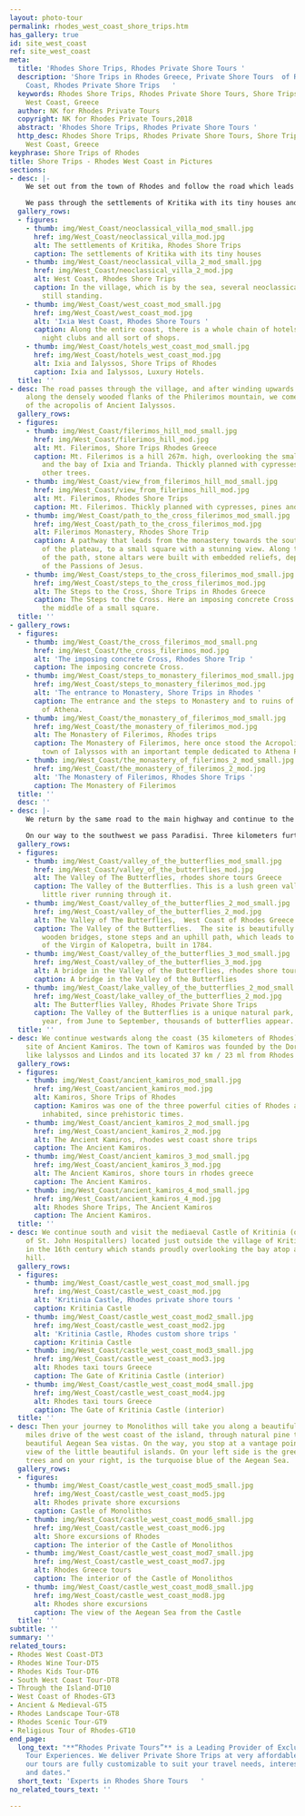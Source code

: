 ```yaml
---
layout: photo-tour
permalink: rhodes_west_coast_shore_trips.htm
has_gallery: true
id: site_west_coast
ref: site_west_coast
meta:
  title: 'Rhodes Shore Trips, Rhodes Private Shore Tours '
  description: 'Shore Trips in Rhodes Greece, Private Shore Tours  of Rhodes West
    Coast, Rhodes Private Shore Trips   '
  keywords: Rhodes Shore Trips, Rhodes Private Shore Tours, Shore Trips of Rhodes
    West Coast, Greece
  author: NK for Rhodes Private Tours
  copyright: NK for Rhodes Private Tours,2018
  abstract: 'Rhodes Shore Trips, Rhodes Private Shore Tours '
  http_desc: Rhodes Shore Trips, Rhodes Private Shore Tours, Shore Trips of Rhodes
    West Coast, Greece
keyphrase: Shore Trips of Rhodes
title: Shore Trips - Rhodes West Coast in Pictures
sections:
- desc: |-
    We set out from the town of Rhodes and follow the road which leads to the southwest, parallel to the western coast of the island.

    We pass through the settlements of Kritika with its tiny houses and sun-baked Ixia to arrive at Ialyssos -Trianda, home of the famous ancient boxer Diagoras of Rhodes.
  gallery_rows:
  - figures:
    - thumb: img/West_Coast/neoclassical_villa_mod_small.jpg
      href: img/West_Coast/neoclassical_villa_mod.jpg
      alt: The settlements of Kritika, Rhodes Shore Trips
      caption: The settlements of Kritika with its tiny houses
    - thumb: img/West_Coast/neoclassical_villa_2_mod_small.jpg
      href: img/West_Coast/neoclassical_villa_2_mod.jpg
      alt: West Coast, Rhodes Shore Trips
      caption: In the village, which is by the sea, several neoclassical villas are
        still standing.
    - thumb: img/West_Coast/west_coast_mod_small.jpg
      href: img/West_Coast/west_coast_mod.jpg
      alt: 'Ixia West Coast, Rhodes Shore Tours '
      caption: Along the entire coast, there is a whole chain of hotels, bars, restaurants,
        night clubs and all sort of shops.
    - thumb: img/West_Coast/hotels_west_coast_mod_small.jpg
      href: img/West_Coast/hotels_west_coast_mod.jpg
      alt: Ixia and Ialyssos, Shore Trips of Rhodes
      caption: Ixia and Ialyssos, Luxury Hotels.
  title: ''
- desc: The road passes through the village, and after winding upwards for 5.5 kilometers
    along the densely wooded flanks of the Philerimos mountain, we come to the ruins
    of the acropolis of Ancient Ialyssos.
  gallery_rows:
  - figures:
    - thumb: img/West_Coast/filerimos_hill_mod_small.jpg
      href: img/West_Coast/filerimos_hill_mod.jpg
      alt: Mt. Filerimos, Shore Trips Rhodes Greece
      caption: Mt. Filerimos is a hill 267m. high, overlooking the small town of Ialyssos
        and the bay of Ixia and Trianda. Thickly planned with cypresses, pines and
        other trees.
    - thumb: img/West_Coast/view_from_filerimos_hill_mod_small.jpg
      href: img/West_Coast/view_from_filerimos_hill_mod.jpg
      alt: Mt. Filerimos, Rhodes Shore Trips
      caption: Mt. Filerimos. Thickly planned with cypresses, pines and other trees.
    - thumb: img/West_Coast/path_to_the_cross_filerimos_mod_small.jpg
      href: img/West_Coast/path_to_the_cross_filerimos_mod.jpg
      alt: Filerimos Monastery, Rhodes Shore Trip
      caption: A pathway that leads from the monastery towards the south-western edge
        of the plateau, to a small square with a stunning view. Along the right side
        of the path, stone altars were built with embedded reliefs, depicting scenes
        of the Passions of Jesus.
    - thumb: img/West_Coast/steps_to_the_cross_filerimos_mod_small.jpg
      href: img/West_Coast/steps_to_the_cross_filerimos_mod.jpg
      alt: The Steps to the Cross, Shore Trips in Rhodes Greece
      caption: The Steps to the Cross. Here an imposing concrete Cross standing in
        the middle of a small square.
  title: ''
- gallery_rows:
  - figures:
    - thumb: img/West_Coast/the_cross_filerimos_mod_small.png
      href: img/West_Coast/the_cross_filerimos_mod.jpg
      alt: 'The imposing concrete Cross, Rhodes Shore Trip '
      caption: The imposing concrete Cross.
    - thumb: img/West_Coast/steps_to_monastery_filerimos_mod_small.jpg
      href: img/West_Coast/steps_to_monastery_filerimos_mod.jpg
      alt: 'The entrance to Monastery, Shore Trips in Rhodes '
      caption: The entrance and the steps to Monastery and to ruins of the temple
        of Athena.
    - thumb: img/West_Coast/the_monastery_of_filerimos_mod_small.jpg
      href: img/West_Coast/the_monastery_of_filerimos_mod.jpg
      alt: The Monastery of Filerimos, Rhodes trips
      caption: The Monastery of Filerimos, here once stood the Acropolis of the ancient
        town of Ialyssos with an important temple dedicated to Athena Polias.
    - thumb: img/West_Coast/the_monastery_of_filerimos_2_mod_small.jpg
      href: img/West_Coast/the_monastery_of_filerimos_2_mod.jpg
      alt: 'The Monastery of Filerimos, Rhodes Shore Trips '
      caption: The Monastery of Filerimos
  title: ''
  desc: ''
- desc: |-
    We return by the same road to the main highway and continue to the southwest towards Kremasti [12 kilometers, from the town of Rhodes], a village with ample tourist accommodation, shops, etc...

    On our way to the southwest we pass Paradisi. Three kilometers further on, beyond Paradisi, a road to the left (7 kilometers) comes to the enchanting site of Petaloudes (Butterflies), 26 kilometers from the town of Rhodes.
  gallery_rows:
  - figures:
    - thumb: img/West_Coast/valley_of_the_butterflies_mod_small.jpg
      href: img/West_Coast/valley_of_the_butterflies_mod.jpg
      alt: The Valley of The Butterflies, rhodes shore tours Greece
      caption: The Valley of the Butterflies. This is a lush green valley, with a
        little river running through it.
    - thumb: img/West_Coast/valley_of_the_butterflies_2_mod_small.jpg
      href: img/West_Coast/valley_of_the_butterflies_2_mod.jpg
      alt: The Valley of The Butterflies,  West Coast of Rhodes Greece
      caption: The Valley of the Butterflies.  The site is beautifully arranged, with
        wooden bridges, stone steps and an uphill path, which leads to the Monastery
        of the Virgin of Kalopetra, built in 1784.
    - thumb: img/West_Coast/valley_of_the_butterflies_3_mod_small.jpg
      href: img/West_Coast/valley_of_the_butterflies_3_mod.jpg
      alt: A bridge in the Valley of the Butterflies, rhodes shore tours
      caption: A bridge in the Valley of the Butterflies
    - thumb: img/West_Coast/lake_valley_of_the_butterflies_2_mod_small.jpg
      href: img/West_Coast/lake_valley_of_the_butterflies_2_mod.jpg
      alt: The Butterflies Valley, Rhodes Private Shore Trips
      caption: The Valley of the Butterflies is a unique natural park, where each
        year, from June to September, thousands of butterflies appear.
  title: ''
- desc: We continue westwards along the coast (35 kilometers of Rhodes) to the archeological
    site of Ancient Kamiros. The town of Kamiros was founded by the Dorians, just
    like lalyssos and Lindos and its located 37 km / 23 ml from Rhodes City.
  gallery_rows:
  - figures:
    - thumb: img/West_Coast/ancient_kamiros_mod_small.jpg
      href: img/West_Coast/ancient_kamiros_mod.jpg
      alt: Kamiros, Shore Trips of Rhodes
      caption: Kamiros was one of the three powerful cities of Rhodes and has been
        inhabited, since prehistoric times.
    - thumb: img/West_Coast/ancient_kamiros_2_mod_small.jpg
      href: img/West_Coast/ancient_kamiros_2_mod.jpg
      alt: The Ancient Kamiros, rhodes west coast shore trips
      caption: The Ancient Kamiros.
    - thumb: img/West_Coast/ancient_kamiros_3_mod_small.jpg
      href: img/West_Coast/ancient_kamiros_3_mod.jpg
      alt: The Ancient Kamiros, shore tours in rhodes greece
      caption: The Ancient Kamiros.
    - thumb: img/West_Coast/ancient_kamiros_4_mod_small.jpg
      href: img/West_Coast/ancient_kamiros_4_mod.jpg
      alt: Rhodes Shore Trips, The Ancient Kamiros
      caption: The Ancient Kamiros.
  title: ''
- desc: We continue south and visit the mediaeval Castle of Kritinia (of the Knights
    of St. John Hospitallers) located just outside the village of Kritinia, built
    in the 16th century which stands proudly overlooking the bay atop a pine clad
    hill.
  gallery_rows:
  - figures:
    - thumb: img/West_Coast/castle_west_coast_mod_small.jpg
      href: img/West_Coast/castle_west_coast_mod.jpg
      alt: 'Kritinia Castle, Rhodes private shore tours '
      caption: Kritinia Castle
    - thumb: img/West_Coast/castle_west_coast_mod2_small.jpg
      href: img/West_Coast/castle_west_coast_mod2.jpg
      alt: 'Kritinia Castle, Rhodes custom shore trips '
      caption: Kritinia Castle
    - thumb: img/West_Coast/castle_west_coast_mod3_small.jpg
      href: img/West_Coast/castle_west_coast_mod3.jpg
      alt: Rhodes taxi tours Greece
      caption: The Gate of Kritinia Castle (interior)
    - thumb: img/West_Coast/castle_west_coast_mod4_small.jpg
      href: img/West_Coast/castle_west_coast_mod4.jpg
      alt: Rhodes taxi tours Greece
      caption: The Gate of Kritinia Castle (interior)
  title: ''
- desc: Then your journey to Monolithos will take you along a beautiful, 20 km / 12
    miles drive of the west coast of the island, through natural pine tree woods revealing
    beautiful Aegean Sea vistas. On the way, you stop at a vantage point for a closer
    view of the little beautiful islands. On your left side is the green of the pine
    trees and on your right, is the turquoise blue of the Aegean Sea.
  gallery_rows:
  - figures:
    - thumb: img/West_Coast/castle_west_coast_mod5_small.jpg
      href: img/West_Coast/castle_west_coast_mod5.jpg
      alt: Rhodes private shore excursions
      caption: Castle of Monolithos
    - thumb: img/West_Coast/castle_west_coast_mod6_small.jpg
      href: img/West_Coast/castle_west_coast_mod6.jpg
      alt: Shore excursions of Rhodes
      caption: The interior of the Castle of Monolithos
    - thumb: img/West_Coast/castle_west_coast_mod7_small.jpg
      href: img/West_Coast/castle_west_coast_mod7.jpg
      alt: Rhodes Greece tours
      caption: The interior of the Castle of Monolithos
    - thumb: img/West_Coast/castle_west_coast_mod8_small.jpg
      href: img/West_Coast/castle_west_coast_mod8.jpg
      alt: Rhodes shore excursions
      caption: The view of the Aegean Sea from the Castle
  title: ''
subtitle: ''
summary: ''
related_tours:
- Rhodes West Coast-DT3
- Rhodes Wine Tour-DT5
- Rhodes Kids Tour-DT6
- South West Coast Tour-DT8
- Through the Island-DT10
- West Coast of Rhodes-GT3
- Ancient & Medieval-GT5
- Rhodes Landscape Tour-GT8
- Rhodes Scenic Tour-GT9
- Religious Tour of Rhodes-GT10
end_page:
  long_text: "**“Rhodes Private Tours”** is a Leading Provider of Exclusive and Personalized
    Tour Experiences. We deliver Private Shore Trips at very affordable rates. All
    our tours are fully customizable to suit your travel needs, interests, schedules,
    and dates."
  short_text: 'Experts in Rhodes Shore Tours   '
no_related_tours_text: ''

---
```

